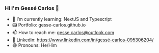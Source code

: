 ### Hi i'm Gessé Carlos 👋

- 🌱 I’m currently learning: NextJS and Typescript
- 📟 Portfolio: gesse-carlos.github.io
- 📫 How to reach me: gesse.carlos@outlook.com
- 💼 Linkedin: https://www.linkedin.com/in/gessé-carlos-095306204/
- 😄 Pronouns: He/Him
